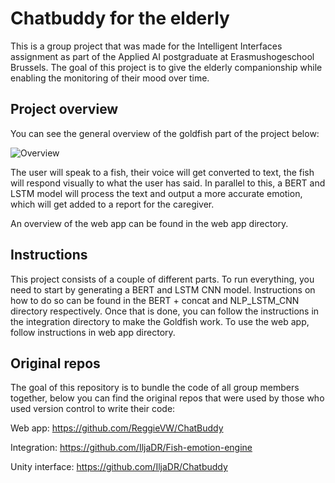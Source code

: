 # Chatbuddy for the elderly

This is a group project that was made for the Intelligent Interfaces assignment as part of the Applied AI postgraduate at Erasmushogeschool Brussels.
The goal of this project is to give the elderly companionship while enabling the monitoring of their mood over time.

## Project overview

You can see the general overview of the goldfish part of the project below:

![Overview](https://i.imgur.com/YWpg86y.png)

The user will speak to a fish, their voice will get converted to text, the fish will respond visually to what the user has said. In parallel to this, a BERT and LSTM model will process the text and output a more accurate emotion, which will get added to a report for the caregiver.

An overview of the web app can be found in the web app directory.

## Instructions

This project consists of a couple of different parts. To run everything, you need to start by generating a BERT and LSTM CNN model. Instructions on how to do so can be found in the BERT + concat and NLP_LSTM_CNN directory respectively. Once that is done, you can follow the instructions in the integration directory to make the Goldfish work. To use the web app, follow instructions in web app directory.

## Original repos

The goal of this repository is to bundle the code of all group members together, below you can find the original repos that were used by those who used version control to write their code:

Web app: https://github.com/ReggieVW/ChatBuddy

Integration: https://github.com/IljaDR/Fish-emotion-engine

Unity interface: https://github.com/IljaDR/Chatbuddy
